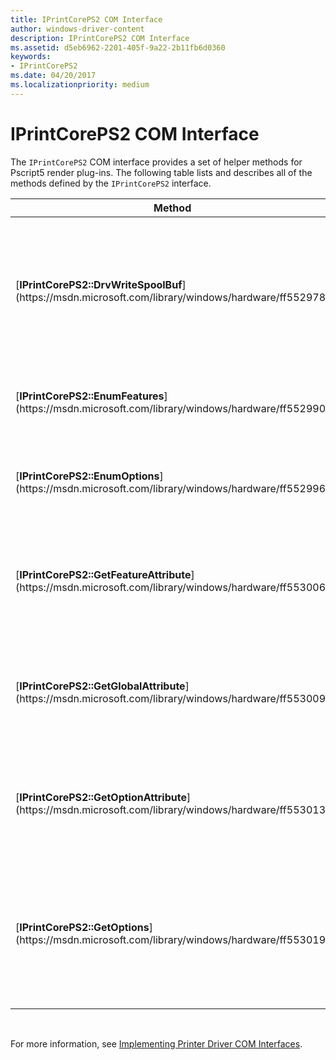 ```yaml
---
title: IPrintCorePS2 COM Interface
author: windows-driver-content
description: IPrintCorePS2 COM Interface
ms.assetid: d5eb6962-2201-405f-9a22-2b11fb6d0360
keywords:
- IPrintCorePS2
ms.date: 04/20/2017
ms.localizationpriority: medium
---
```


# IPrintCorePS2 COM Interface





The `IPrintCorePS2` COM interface provides a set of helper methods for Pscript5 render plug-ins. The following table lists and describes all of the methods defined by the `IPrintCorePS2` interface.

<table>
<colgroup>
<col width="50%" />
<col width="50%" />
</colgroup>
<thead>
<tr class="header">
<th>Method</th>
<th>Description</th>
</tr>
</thead>
<tbody>
<tr class="odd">
<td><p>[<strong>IPrintCorePS2::DrvWriteSpoolBuf</strong>](https://msdn.microsoft.com/library/windows/hardware/ff552978)</p></td>
<td><p>Is provided by the Pscript5 driver so that [rendering plug-ins](rendering-plug-ins.md) can send printer data to the spooler.</p></td>
</tr>
<tr class="even">
<td><p>[<strong>IPrintCorePS2::EnumFeatures</strong>](https://msdn.microsoft.com/library/windows/hardware/ff552990)</p></td>
<td><p>Enumerates a printer's available features.</p></td>
</tr>
<tr class="odd">
<td><p>[<strong>IPrintCorePS2::EnumOptions</strong>](https://msdn.microsoft.com/library/windows/hardware/ff552996)</p></td>
<td><p>Enumerates the available options of a specific feature.</p></td>
</tr>
<tr class="even">
<td><p>[<strong>IPrintCorePS2::GetFeatureAttribute</strong>](https://msdn.microsoft.com/library/windows/hardware/ff553006)</p></td>
<td><p>Retrieves the feature attribute list or the value of a specific feature attribute.</p></td>
</tr>
<tr class="odd">
<td><p>[<strong>IPrintCorePS2::GetGlobalAttribute</strong>](https://msdn.microsoft.com/library/windows/hardware/ff553009)</p></td>
<td><p>Retrieves the global attribute list or the value of a specific global attribute.</p></td>
</tr>
<tr class="even">
<td><p>[<strong>IPrintCorePS2::GetOptionAttribute</strong>](https://msdn.microsoft.com/library/windows/hardware/ff553013)</p></td>
<td><p>Retrieves the option attribute list or the value of a specific option attribute.</p></td>
</tr>
<tr class="odd">
<td><p>[<strong>IPrintCorePS2::GetOptions</strong>](https://msdn.microsoft.com/library/windows/hardware/ff553019)</p></td>
<td><p>Retrieves the driver's current feature settings in the format of a list of feature/option keyword pairs.</p></td>
</tr>
</tbody>
</table>

 

For more information, see [Implementing Printer Driver COM Interfaces](implementing-printer-driver-com-interfaces.md).

 

 




